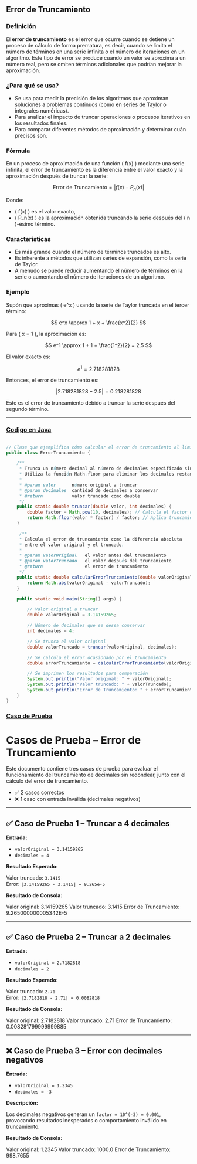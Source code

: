 ## **Error de Truncamiento**

### **Definición**
El **error de truncamiento** es el error que ocurre cuando se detiene un proceso de cálculo de forma prematura, es decir, cuando se limita el número de términos en una serie infinita o el número de iteraciones en un algoritmo. Este tipo de error se produce cuando un valor se aproxima a un número real, pero se omiten términos adicionales que podrían mejorar la aproximación.

### **¿Para qué se usa?**
- Se usa para medir la precisión de los algoritmos que aproximan soluciones a problemas continuos (como en series de Taylor o integrales numéricas).
- Para analizar el impacto de truncar operaciones o procesos iterativos en los resultados finales.
- Para comparar diferentes métodos de aproximación y determinar cuán precisos son.

### **Fórmula**

En un proceso de aproximación de una función \( f(x) \) mediante una serie infinita, el error de truncamiento es la diferencia entre el valor exacto y la aproximación después de truncar la serie:

$$
\text{Error de Truncamiento} = |f(x) - P_n(x)|
$$

Donde:
- \( f(x) \) es el valor exacto,
- \( P_n(x) \) es la aproximación obtenida truncando la serie después del \( n \)-ésimo término.

### **Características**
- Es más grande cuando el número de términos truncados es alto.
- Es inherente a métodos que utilizan series de expansión, como la serie de Taylor.
- A menudo se puede reducir aumentando el número de términos en la serie o aumentando el número de iteraciones de un algoritmo.

### **Ejemplo**

Supón que aproximas \( e^x \) usando la serie de Taylor truncada en el tercer término:

$$
e^x \approx 1 + x + \frac{x^2}{2}
$$

Para \( x = 1 \), la aproximación es:

$$
e^1 \approx 1 + 1 + \frac{1^2}{2} = 2.5
$$

El valor exacto es:

$$
e^1 = 2.718281828
$$

Entonces, el error de truncamiento es:

$$
|2.718281828 - 2.5| = 0.218281828
$$

Este es el error de truncamiento debido a truncar la serie después del segundo término.

---

### [Codigo en Java](ErrorTruncamiento.java)

```java

// Clase que ejemplifica cómo calcular el error de truncamiento al limitar decimales sin redondear
public class ErrorTruncamiento {

    /**
     * Trunca un número decimal al número de decimales especificado sin redondear.
     * Utiliza la función Math.floor para eliminar los decimales restantes.
     *
     * @param valor      número original a truncar
     * @param decimales  cantidad de decimales a conservar
     * @return           valor truncado como double
     */
    public static double truncar(double valor, int decimales) {
        double factor = Math.pow(10, decimales); // Calcula el factor de escala según los decimales deseados
        return Math.floor(valor * factor) / factor; // Aplica truncamiento eliminando decimales extra
    }

     /**
     * Calcula el error de truncamiento como la diferencia absoluta
     * entre el valor original y el truncado.
     *
     * @param valorOriginal   el valor antes del truncamiento
     * @param valorTruncado   el valor después del truncamiento
     * @return                el error de truncamiento
     */
    public static double calcularErrorTruncamiento(double valorOriginal, double valorTruncado) {
        return Math.abs(valorOriginal - valorTruncado);
    }

    public static void main(String[] args) {

        // Valor original a truncar
        double valorOriginal = 3.14159265;

        // Número de decimales que se desea conservar
        int decimales = 4;

        // Se trunca el valor original
        double valorTruncado = truncar(valorOriginal, decimales);

        // Se calcula el error ocasionado por el truncamiento
        double errorTruncamiento = calcularErrorTruncamiento(valorOriginal, valorTruncado);

        // Se imprimen los resultados para comparación
        System.out.println("Valor original: " + valorOriginal);
        System.out.println("Valor truncado: " + valorTruncado);
        System.out.println("Error de Truncamiento: " + errorTruncamiento);
    }
}


```

### [Caso de Prueba](Casos_de_Prueba) 

# Casos de Prueba – Error de Truncamiento

Este documento contiene tres casos de prueba para evaluar el funcionamiento del truncamiento de decimales sin redondear, junto con el cálculo del error de truncamiento.

- ✅ 2 casos correctos
- ❌ 1 caso con entrada inválida (decimales negativos)

---

## ✅ Caso de Prueba 1 – Truncar a 4 decimales

**Entrada:**

- `valorOriginal = 3.14159265`
- `decimales = 4`

**Resultado Esperado:**

Valor truncado: `3.1415`  
Error: `|3.14159265 - 3.1415| = 9.265e-5`

**Resultado de Consola:**

Valor original: 3.14159265
Valor truncado: 3.1415
Error de Truncamiento: 9.265000000005342E-5

---

## ✅ Caso de Prueba 2 – Truncar a 2 decimales

**Entrada:**

- `valorOriginal = 2.7182818`
- `decimales = 2`

**Resultado Esperado:**

Valor truncado: `2.71`  
Error: `|2.7182818 - 2.71| = 0.0082818`

**Resultado de Consola:**

Valor original: 2.7182818
Valor truncado: 2.71
Error de Truncamiento: 0.008281799999999885

---

## ❌ Caso de Prueba 3 – Error con decimales negativos

**Entrada:**

- `valorOriginal = 1.2345`
- `decimales = -3`

**Descripción:**

Los decimales negativos generan un `factor = 10^(-3) = 0.001`, provocando resultados inesperados o comportamiento inválido en truncamiento.

**Resultado de Consola:**

Valor original: 1.2345
Valor truncado: 1000.0
Error de Truncamiento: 998.7655